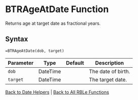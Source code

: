 # BTRAgeAtDate Function

Returns age at target date as fractional years.

## Syntax

```excel
=BTRAgeAtDate(dob, target)
```

Parameter | Type | Default | Description
---|---|---|---
`dob` | DateTime |  | The date of birth.
`target` | DateTime |  | The target date.

[Back to Date Helpers](Readme.md) | [Back to All RBLe Functions](/RBLe/RBLe.md#function-documentation)